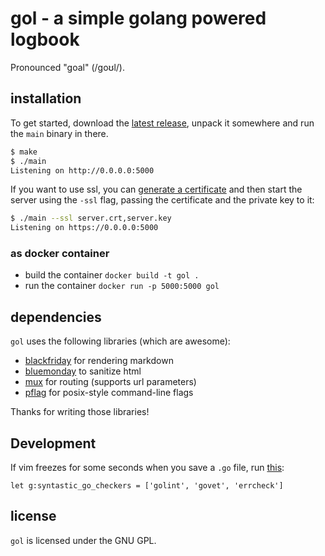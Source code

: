 # gol - a simple golang powered logbook

Pronounced "goal" (/ɡoʊl/).

## installation

To get started, download the [latest release](https://github.com/KLINGTdotNET/gol/releases/latest),
unpack it somewhere and run the `main` binary in there.

```sh
$ make
$ ./main
Listening on http://0.0.0.0:5000
```

If you want to use ssl, you can [generate a certificate](https://devcenter.heroku.com/articles/ssl-certificate-self#generate-private-key-and-certificate-signing-request)
and then start the server using the `-ssl` flag, passing the certificate
and the private key to it:

```sh
$ ./main --ssl server.crt,server.key
Listening on https://0.0.0.0:5000
```

### as docker container

- build the container `docker build -t gol .`
- run the container `docker run -p 5000:5000 gol`

## dependencies

`gol` uses the following libraries (which are awesome):

* [blackfriday](https://github.com/russross/blackfriday) for rendering
    markdown
* [bluemonday](https://godoc.org/github.com/microcosm-cc/bluemonday) to
    sanitize html
* [mux](https://github.com/gorilla/mux) for routing (supports url
    parameters)
* [pflag](https://github.com/ogier/pflag) for posix-style command-line
    flags

Thanks for writing those libraries!

## Development

If vim freezes for some seconds when you save a `.go` file, run [this](https://github.com/fatih/vim-go/issues/144#ref-commit-6af745e):

```vim
let g:syntastic_go_checkers = ['golint', 'govet', 'errcheck']
```

## license

`gol` is licensed under the GNU GPL.
